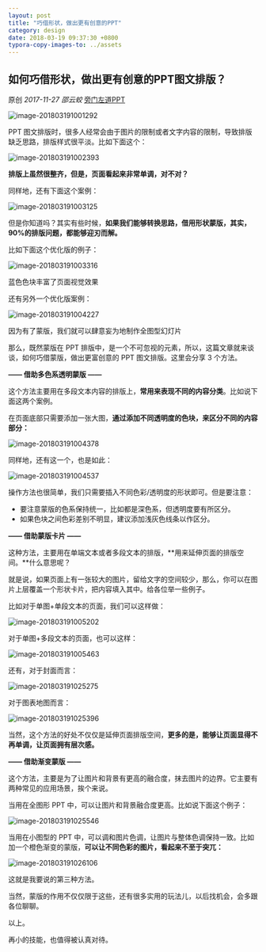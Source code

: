 ```yaml
---
layout: post
title: "巧借形状，做出更有创意的PPT"
category: design
date: 2018-03-19 09:37:30 +0800
typora-copy-images-to: ../assets
---
```


## 如何巧借形状，做出更有创意的PPT图文排版？ 

原创 *2017-11-27* *邵云蛟* [旁门左道PPT](https://mp.weixin.qq.com/s?__biz=MzU2ODEyNzY3Mw==&mid=2247487395&idx=1&sn=a519fd7bd86c325265ccdc9c882d3f04&scene=19##)

![image-201803191001292](../assets/image-201803191001292.png)

PPT 图文排版时，很多人经常会由于图片的限制或者文字内容的限制，导致排版缺乏思路，排版样式很平淡。比如下面这个：

![image-201803191002393](../assets/image-201803191002393.png)

**排版上虽然很整齐，但是，页面看起来非常单调，对不对？**

同样地，还有下面这个案例：

![image-201803191003125](../assets/image-201803191003125.png)

但是你知道吗？其实有些时候，**如果我们能够转换思路，借用形状蒙版，其实，90%的排版问题，都能够迎刃而解。**

比如下面这个优化版的例子：

![image-201803191003316](../assets/image-201803191003316.png)

蓝色色块丰富了页面视觉效果

还有另外一个优化版案例：

![image-201803191004227](../assets/image-201803191004227.png)

因为有了蒙版，我们就可以肆意妄为地制作全图型幻灯片

那么，既然蒙版在 PPT 排版中，是一个不可忽视的元素，所以，这篇文章就来谈谈，如何巧借蒙版，做出更富创意的 PPT 图文排版。这里会分享 3 个方法。

**—— 借助多色系透明蒙版 ——**

这个方法主要用在多段文本内容的排版上，**常用来表现不同的内容分类**。比如说下面这两个案例。

在页面底部只需要添加一张大图，**通过添加不同透明度的色块，来区分不同的内容部分：**

![image-201803191004378](../assets/image-201803191004378.png)

同样地，还有这一个，也是如此：

![image-201803191004537](../assets/image-201803191004537.png)

操作方法也很简单，我们只需要插入不同色彩/透明度的形状即可。但是要注意：

- 要注意蒙版的色系保持统一，比如都是深色系，但透明度要有所区分。
- 如果色块之间色彩差别不明显，建议添加浅灰色线条以作区分。

**—— 借助蒙版卡片 ——**

这种方法，主要用在单端文本或者多段文本的排版，**用来延伸页面的排版空间。**什么意思呢？

就是说，如果页面上有一张较大的图片，留给文字的空间较少，那么，你可以在图片上层覆盖一个形状卡片，把内容填入其中。给各位举一些例子。

比如对于单图+单段文本的页面，我们可以这样做：

![image-201803191005202](../assets/image-201803191005202.png)

对于单图+多段文本的页面，也可以这样：

![image-201803191005463](../assets/image-201803191005463.png)

还有，对于封面而言：

![image-201803191025275](../assets/image-201803191025275.png)

对于图表地图而言：

![image-201803191025396](../assets/image-201803191025396.png)

当然，这个方法的好处不仅仅是延伸页面排版空间，**更多的是，能够让页面显得不再单调，让页面拥有层次感。**

**—— 借助渐变蒙版 ——**

这个方法，主要是为了让图片和背景有更高的融合度，抹去图片的边界。它主要有两种常见的应用场景，挨个来说。

当用在全图形 PPT 中，可以让图片和背景融合度更高。比如说下面这个例子：

![image-201803191025546](../assets/image-201803191025546.png)

当用在小图型的 PPT 中，可以调和图片色调，让图片与整体色调保持一致。比如加一个橙色渐变的蒙版，**可以让不同色彩的图片，看起来不至于突兀：**

![image-201803191026106](../assets/image-201803191026106.png)

这就是我要说的第三种方法。

当然，蒙版的作用不仅仅限于这些，还有很多实用的玩法儿，以后找机会，会多跟各位聊聊。

以上。

再小的技能，也值得被认真对待。